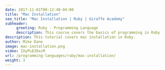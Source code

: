 ```yaml
---
date: 2017-11-01T00:12:40-04:00
title: "Mac Installation"
seo_title: "Mac Installation | Ruby | Giraffe Academy"
subheader:
     greeting: Ruby - Programming Language
     description: This course covers the basics of programming in Ruby. Work your way through the videos and we'll teach you everything you need to know to start your programming journey!
description: This tutorial covers mac installation in Ruby.
author: Mike Dane
image: mac-installation.png
video: IXyPLDJDxcM
url: /programming-languages/ruby/mac-installation/
weight: 3
---
```

